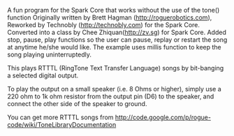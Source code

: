 A fun program for the Spark Core that works without the use of the tone() function
Originally written by Brett Hagman (http://roguerobotics.com),
Reworked by Technobly (http://technobly.com) for the Spark Core.
Converted into a class by Chee Zhiquan(http://zv.sg) for Spark Core. Added stop, pause, play functions
so the user can pause, replay or restart the song at anytime he/she would like.
The example uses millis function to keep the song playing uninterruptedly.

This plays RTTTL (RingTone Text Transfer Language) songs
by bit-banging a selected digital output.

To play the output on a small speaker (i.e. 8 Ohms or higher), simply use
a 220 ohm to 1k ohm resistor from the output pin (D6) to the speaker,
and connect the other side of the speaker to ground.

You can get more RTTTL songs from
http://code.google.com/p/rogue-code/wiki/ToneLibraryDocumentation
